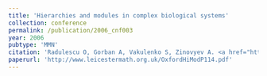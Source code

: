 ```yaml
---
title: 'Hierarchies and modules in complex biological systems'
collection: conference
permalink: /publication/2006_cnf003
year: 2006
pubtype: 'MMN'
citation: 'Radulescu O, Gorban A, Vakulenko S, Zinovyev A. <a href="http://www.leicestermath.org.uk/OxfordHiModP114.pdf">Hierarchies and modules in complex biological systems</a>. Proceedings of European Conference on Complex Systems, September 2006, Oxford, UK'
paperurl: 'http://www.leicestermath.org.uk/OxfordHiModP114.pdf'
---
```

